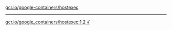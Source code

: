 [gcr.io/google-containers/hostexec](https://hub.docker.com/r/sqeven/hostexec/tags/) 

----
[gcr.io/google_containers/hostexec:1.2 √](https://hub.docker.com/r/sqeven/hostexec/tags/)

